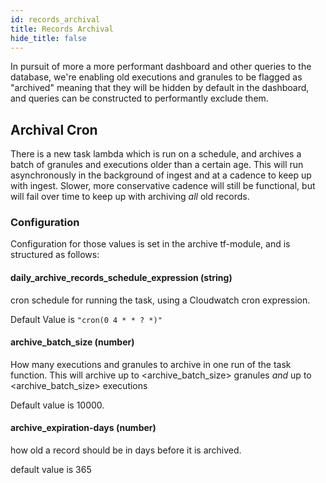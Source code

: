 ```yaml
---
id: records_archival
title: Records Archival
hide_title: false
---
```


In pursuit of more a more performant dashboard and other queries to the database, we're enabling old executions and granules to be flagged as "archived" meaning that they will be hidden by default in the dashboard, and queries can be constructed to performantly exclude them.

## Archival Cron

There is a new task lambda which is run on a schedule, and archives a batch of granules and executions older than a certain age. This will run asynchronously in the background of ingest and at a cadence to keep up with ingest. Slower, more conservative cadence will still be functional, but will fail over time to keep up with archiving *all* old records.

### Configuration

Configuration for those values is set in the archive tf-module, and is structured as follows:

#### daily_archive_records_schedule_expression __(string)__

cron schedule for running the task, using a Cloudwatch cron expression.

Default Value is `"cron(0 4 * * ? *)"`

#### archive_batch_size __(number)__

How many executions and granules to archive in one run of the task function.  This will archive up to <archive_batch_size> granules *and* up to <archive_batch_size> executions

Default value is 10000.

#### archive_expiration-days __(number)__

how old a record should be in days before it is archived.

default value is 365

